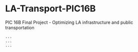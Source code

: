 # LA-Transport-PIC16B
PIC 16B Final Project - Optimizing LA infrastructure and public transportation

```{python}
...
...
...
```